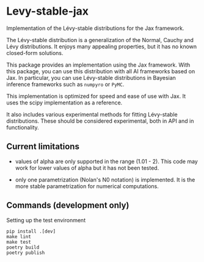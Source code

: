 # Levy-stable-jax

Implementation of the Lévy-stable distributions for the Jax framework.

The Lévy-stable distribution is a generalization of the Normal, Cauchy and Lévy distributions. It enjoys many appealing properties, but it has no 
known closed-form solutions.

This package provides an implementation using the Jax framework. With this package, you can use this distribution with all AI frameworks based on Jax. In particular, you can use Lévy-stable distributions in Bayesian inference 
frameworks such as `numpyro` or `PyMC`. 

This implementation is optimized for speed and ease of use with Jax.
 It uses the scipy implementation as a reference.


It also includes various experimental methods for fitting Lévy-stable
distributions. These should be considered experimental, both in API and in
functionality.

## Current limitations

- values of alpha are only supported in the range (1.01 - 2). This code may work
  for lower values of alpha but it has not been tested.

- only one parametrization (Nolan's N0 notation) is implemented. It is the more stable parametrization for numerical computations.

## Commands (development only)


Setting up the test environment

```
pip install .[dev]
make lint
make test
poetry build
poetry publish

```